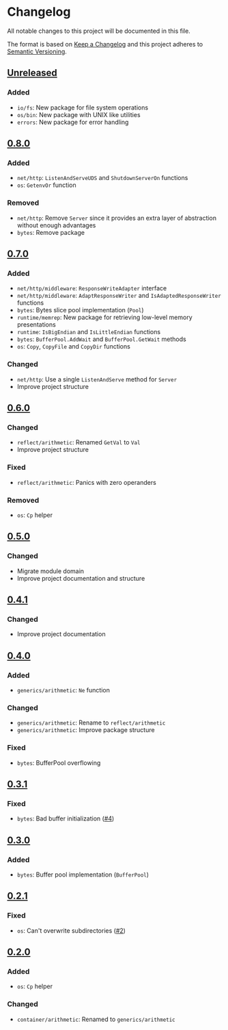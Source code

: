 # Changelog

All notable changes to this project will be documented in this file.

The format is based on [Keep a Changelog](http://keepachangelog.com/en/1.0.0/)
and this project adheres to [Semantic Versioning](http://semver.org/spec/v2.0.0.html).

[Unreleased]: https://github.com/ntrrg/ntgo/compare/v0.8.0...master
## [Unreleased][]

### Added

* `io/fs`: New package for file system operations
* `os/bin`: New package with UNIX like utilities
* `errors`: New package for error handling

[0.8.0]: https://github.com/ntrrg/ntgo/compare/v0.7.0...v0.8.0
## [0.8.0][]

### Added

* `net/http`: `ListenAndServeUDS` and `ShutdownServerOn` functions
* `os`: `GetenvOr` function

### Removed

* `net/http`: Remove `Server` since it provides an extra layer of abstraction
  without enough advantages
* `bytes`: Remove package

[0.7.0]: https://github.com/ntrrg/ntgo/compare/v0.6.0...v0.7.0
## [0.7.0][]

### Added

* `net/http/middleware`: `ResponseWriteAdapter` interface
* `net/http/middleware`: `AdaptResponseWriter` and `IsAdaptedResponseWriter`
  functions
* `bytes`: Bytes slice pool implementation (`Pool`)
* `runtime/memrep`: New package for retrieving low-level memory presentations
* `runtime`: `IsBigEndian` and `IsLittleEndian` functions
* `bytes`: `BufferPool.AddWait` and `BufferPool.GetWait` methods
* `os`: `Copy`, `CopyFile` and `CopyDir` functions

### Changed

* `net/http`: Use a single `ListenAndServe` method for `Server`
* Improve project structure

[0.6.0]: https://github.com/ntrrg/ntgo/compare/v0.5.0...v0.6.0
## [0.6.0][]

### Changed

* `reflect/arithmetic`: Renamed `GetVal` to `Val`
* Improve project structure

### Fixed

* `reflect/arithmetic`: Panics with zero operanders

### Removed

* `os`: `Cp` helper

[0.5.0]: https://github.com/ntrrg/ntgo/compare/v0.4.1...v0.5.0
## [0.5.0][]

### Changed

* Migrate module domain
* Improve project documentation and structure

[0.4.1]: https://github.com/ntrrg/ntgo/compare/v0.4.0...v0.4.1
## [0.4.1][]

### Changed

* Improve project documentation

[0.4.0]: https://github.com/ntrrg/ntgo/compare/v0.3.1...v0.4.0
## [0.4.0][]

### Added

* `generics/arithmetic`: `Ne` function

### Changed

* `generics/arithmetic`: Rename to `reflect/arithmetic`
* `generics/arithmetic`: Improve package structure

### Fixed

* `bytes`: BufferPool overflowing

[0.3.1]: https://github.com/ntrrg/ntgo/compare/v0.3.0...v0.3.1
## [0.3.1][]

### Fixed

* `bytes`: Bad buffer initialization ([#4](https://github.com/ntrrg/ntgo/issues/4))

[0.3.0]: https://github.com/ntrrg/ntgo/compare/v0.2.1...v0.3.0
## [0.3.0][]

### Added

* `bytes`: Buffer pool implementation (`BufferPool`)

[0.2.1]: https://github.com/ntrrg/ntgo/compare/v0.2.0...v0.2.1
## [0.2.1][]

### Fixed

* `os`: Can't overwrite subdirectories ([#2](https://github.com/ntrrg/ntgo/issues/2))

[0.2.0]: https://github.com/ntrrg/ntgo/compare/v0.1.0...v0.2.0
## [0.2.0][]

### Added

* `os`: `Cp` helper

### Changed

* `container/arithmetic`: Renamed to `generics/arithmetic`

